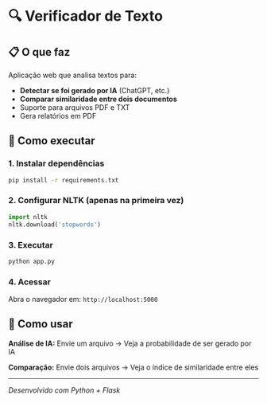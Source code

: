 # 🔍 Verificador de Texto

## 📋 O que faz

Aplicação web que analisa textos para:
- **Detectar se foi gerado por IA** (ChatGPT, etc.)
- **Comparar similaridade entre dois documentos**
- Suporte para arquivos PDF e TXT
- Gera relatórios em PDF

## 🚀 Como executar

### 1. Instalar dependências
```bash
pip install -r requirements.txt
```

### 2. Configurar NLTK (apenas na primeira vez)
```python
import nltk
nltk.download('stopwords')
```

### 3. Executar
```bash
python app.py
```

### 4. Acessar
Abra o navegador em: `http://localhost:5000`

## 📖 Como usar

**Análise de IA:** Envie um arquivo → Veja a probabilidade de ser gerado por IA

**Comparação:** Envie dois arquivos → Veja o índice de similaridade entre eles

---
*Desenvolvido com Python + Flask*